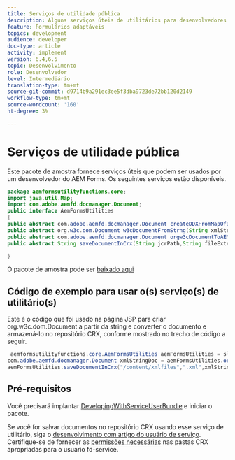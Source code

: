 ```yaml
---
title: Serviços de utilidade pública
description: Alguns serviços úteis de utilitários para desenvolvedores do AEM Forms
feature: Formulários adaptáveis
topics: development
audience: developer
doc-type: article
activity: implement
version: 6.4,6.5
topic: Desenvolvimento
role: Desenvolvedor
level: Intermediário
translation-type: tm+mt
source-git-commit: d9714b9a291ec3ee5f3dba9723de72bb120d2149
workflow-type: tm+mt
source-wordcount: '160'
ht-degree: 3%

---
```



# Serviços de utilidade pública

Este pacote de amostra fornece serviços úteis que podem ser usados por um desenvolvedor do AEM Forms. Os seguintes serviços estão disponíveis.


```java
package aemformsutilityfunctions.core;
import java.util.Map;
import com.adobe.aemfd.docmanager.Document;
public interface AemFormsUtilities
{
public abstract com.adobe.aemfd.docmanager.Document createDDXFromMapOfDocuments(Map<String, com.adobe.aemfd.docmanager.Document> paramMap);
public abstract org.w3c.dom.Document w3cDocumentFromStrng(String xmlString);
public abstract com.adobe.aemfd.docmanager.Document orgw3cDocumentToAEMFDDocument(org.w3c.dom.Document xmlDocument);
public abstract String saveDocumentInCrx(String jcrPath,String fileExtension, Document documentToSave);

}
```

O pacote de amostra pode ser [baixado aqui](assets/aemformsutilityfunctions.aemformsutilityfunctions.core-1.0-SNAPSHOT.jar)

## Código de exemplo para usar o(s) serviço(s) de utilitário(s)

Este é o código que foi usado na página JSP para criar org.w3c.dom.Document a partir da string e converter o documento e armazená-lo no repositório CRX, conforme mostrado no trecho de código a seguir.

```java
 aemformsutilityfunctions.core.AemFormsUtilities aemFormsUtilities = sling.getService(aemformsutilityfunctions.core.AemFormsUtilities.class);
com.adobe.aemfd.docmanager.Document xmlStringDoc = aemFormsUtilities.orgw3cDocumentToAEMFDDocument(aemFormsUtilities.w3cDocumentFromStrng("<data><fname>Girish</fname></data>"));
aemFormsUtilities.saveDocumentInCrx("/content/xmlfiles",".xml",xmlStringDoc);
```

## Pré-requisitos


Você precisará implantar [DevelopingWithServiceUserBundle](https://experienceleague.adobe.com/docs/experience-manager-learn/assets/DevelopingWithServiceUser.jar) e iniciar o pacote.


Se você for salvar documentos no repositório CRX usando esse serviço de utilitário, siga o [desenvolvimento com artigo do usuário de serviço](https://experienceleague.adobe.com/docs/experience-manager-learn/forms/adaptive-forms/service-user-tutorial-develop.html?lang=en#adaptive-forms). Certifique-se de fornecer as [permissões necessárias](http://localhost:4502/useradmin) nas pastas CRX apropriadas para o usuário fd-service.

